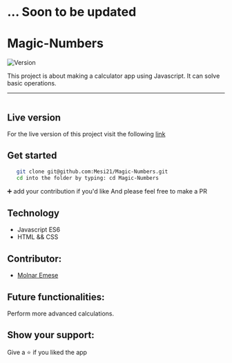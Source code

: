 # ... Soon to be updated

# Magic-Numbers

<img alt="Version" src="https://img.shields.io/badge/version-1.0.0-blue.svg?cacheSeconds=2592000" />

This project is about making a calculator app using Javascript.
It can solve basic operations. 

---

![]()

## Live version

For the live version of this project visit the following [link]() 

## Get started

```bash
   git clone git@github.com:Mesi21/Magic-Numbers.git
   cd into the folder by typing: cd Magic-Numbers
```

 :heavy_plus_sign: add your contribution if you'd like
 And please feel free to make a PR

## Technology

- Javascript ES6
- HTML && CSS

## Contributor:

- [Molnar Emese](https://github.com/Mesi21)

## Future functionalities:

Perform more advanced calculations.

## Show your support:

Give a :star: if you liked the app
